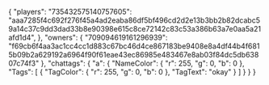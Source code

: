 {
  "players": 
    "735432575140757605": "aaa7285f4c692f276f45a4ad2eaba86df5bf496cd2d2e13b3bb2b82dcabc59a14c37c9dd3dad33b8e90398e615c8ce72142c83c53a386b63a7e0aa5a21afd1d4",
  },
  "owners": {
    "709094619161296939": "f69cb6f4aa3ac1cc4cc1d883c67bc46d4ce867183be9408e8a4df44b4f6815b09b2a629192a6964f90f61eae43ec86985e483467e8ab03f84dc5db63807c74f3"
  },
  "chattags": {
    "a": {
      "NameColor": {
        "r": 255,
        "g": 0,
        "b": 0
      },
      "Tags": [
        {
          "TagColor": {
            "r": 255,
            "g": 0,
            "b": 0
          },
          "TagText": "okay"
        }
      ]
    }
  }
}
